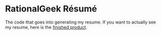 RationalGeek Résumé
=================

The code that goes into generating my resume.  If you want to actually see my resume, here is the [finished product](http://rationalgeek.github.io/resume/).